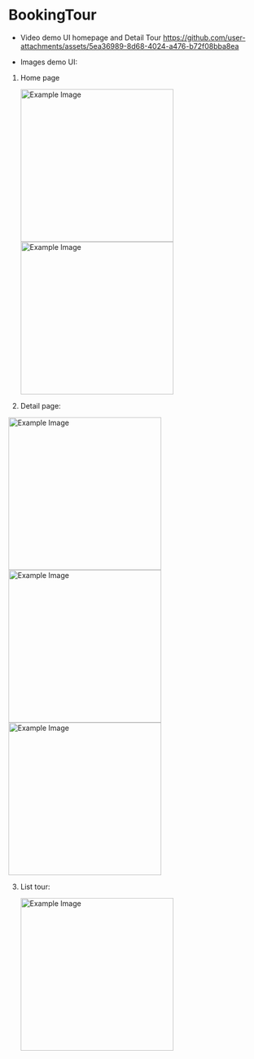 # BookingTour
* Video demo UI homepage and Detail Tour
      https://github.com/user-attachments/assets/5ea36989-8d68-4024-a476-b72f08bba8ea
  
* Images demo UI:
  
1. Home page
   
      <img src="https://github.com/user-attachments/assets/04b3a0e7-6afe-4d32-b36e-70bd679a7780" alt="Example Image" width="300">
      <img src="https://github.com/user-attachments/assets/6eb8a5e1-f331-419e-8cd1-ad123e4630f1" alt="Example Image" width="300">

2. Detail page:

<img src="https://github.com/user-attachments/assets/f670a516-109f-4547-8147-cec63e3ebf27" alt="Example Image" width="300"> 
<img src="https://github.com/user-attachments/assets/c1727441-4145-45bf-a354-122b6011d6b0" alt="Example Image" width="300">
<img src="https://github.com/user-attachments/assets/28dae48b-4a09-4f55-8d6a-7e1fa0793ad1" alt="Example Image" width="300">
        
3. List tour:
   
      <img src="https://github.com/user-attachments/assets/b579d7e3-b170-4cc7-bffe-a05a4dc0d695" alt="Example Image" width="300">





